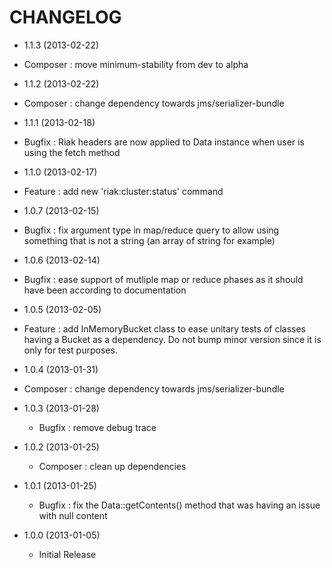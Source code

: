 CHANGELOG
=========

* 1.1.3 (2013-02-22)

 * Composer : move minimum-stability from dev to alpha

* 1.1.2 (2013-02-22)

 * Composer : change dependency towards jms/serializer-bundle 

* 1.1.1 (2013-02-18)

 * Bugfix : Riak headers are now applied to Data instance when user is using the fetch method

* 1.1.0 (2013-02-17)

 * Feature : add new 'riak:cluster:status' command

* 1.0.7 (2013-02-15)

 * Bugfix : fix argument type in map/reduce query to allow using something that is not a string (an array of string for example)

* 1.0.6 (2013-02-14)

 * Bugfix : ease support of mutliple map or reduce phases as it should have been according to documentation

* 1.0.5 (2013-02-05)

 * Feature : add InMemoryBucket class to ease unitary tests of classes having a Bucket as a dependency. Do not bump minor version since it is only for test purposes.

* 1.0.4 (2013-01-31)

 * Composer : change dependency towards jms/serializer-bundle

* 1.0.3 (2013-01-28)

  * Bugfix : remove debug trace

* 1.0.2 (2013-01-25)

  * Composer : clean up dependencies

* 1.0.1 (2013-01-25)

  * Bugfix : fix the Data::getContents() method that was having an issue with null content

* 1.0.0 (2013-01-05)

  * Initial Release
